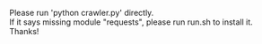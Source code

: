 Please run 'python crawler.py' directly.<br/>
If it says missing module "requests", please run run.sh to install it.<br/>
Thanks!